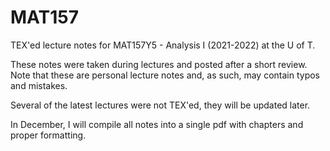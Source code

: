 # MAT157
TEX'ed lecture notes for MAT157Y5 - Analysis I (2021-2022) at the U of T. 

These notes were taken during lectures and posted after a short review. 
Note that these are personal lecture notes and, as such, may contain typos and mistakes.

Several of the latest lectures were not TEX'ed, they will be updated later.

In December, I will compile all notes into a single pdf with chapters and proper formatting.
